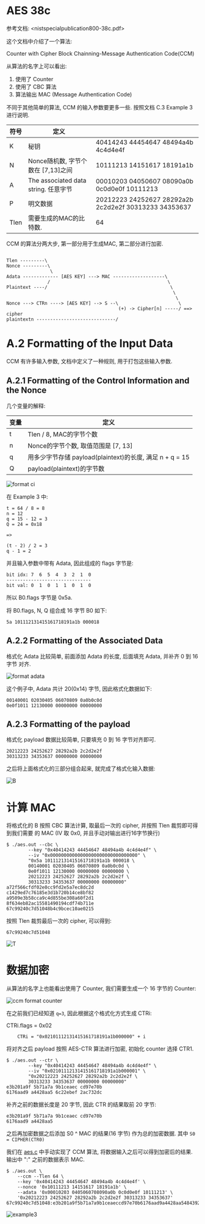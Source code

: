 AES 38c
=======

参考文档: <nistspecialpublication800-38c.pdf>

这个文档中介绍了一个算法:

Counter with Cipher Block Chainning-Message Authentication Code(CCM)

从算法的名字上可以看出:

1. 使用了 Counter
2. 使用了 CBC 算法
3. 算法输出 MAC (Message Authentication Code)

不同于其他简单的算法, CCM 的输入参数要更多一些. 按照文档 C.3 Example 3 进行说明.

| 符号 | 定义                                  |                                                       |
| ---- | ------------------------------------- | ----------------------------------------------------- |
| K    | 秘钥                                  | 40414243 44454647 48494a4b 4c4d4e4f                   |
| N    | Nonce随机数, 字节个数在 [7,13]之间    | 10111213 14151617 18191a1b                            |
| A    | The associated data string.  任意字节 | 00010203 04050607 08090a0b 0c0d0e0f 10111213          |
| P    | 明文数据                              | 20212223 24252627 28292a2b 2c2d2e2f 30313233 34353637 |
| Tlen | 需要生成的MAC的比特数.                | 64                                                    |

CCM 的算法分两大步, 第一部分用于生成MAC, 第二部分进行加密.

```

Tlen ---------\
Nonce ---------\
                \
Adata ------------- [AES KEY] ---> MAC -------------------\
               /                                           \
Plaintext ----/                                             \
                                                             \
                                                              \
Nonce ---> CTRn ----> [AES KEY] --> S --\                      \
                                         (+) -> Cipher[n] -----/ ==> cipher
plaintextn -----------------------------/

```

# A.2 Formatting of the Input Data

CCM 有许多输入参数, 文档中定义了一种规则, 用于打包这些输入参数.

## A.2.1 Formatting of the Control Information and the Nonce

几个变量的解释:

| 变量 | 定义                                                     |
| ---- | -------------------------------------------------------- |
| t    | Tlen / 8, MAC的字节个数                                  |
| n    | Nonce的字节个数, 取值范围是 [7, 13]                      |
| q    | 用多少字节存储 payload(plaintext)的长度, 满足 n + q = 15 |
| Q    | payload(plaintext)的字节数                               |

![format ci](./pic/ccm_format_ci_nonce.png)

在 Example 3 中:

```
t = 64 / 8 = 8
n = 12
q = 15 - 12 = 3
Q = 24 = 0x18

=>

(t - 2) / 2 = 3
q - 1 = 2
```

并且输入参数中带有 Adata, 因此组成的 flags 字节是:

```
bit idx: 7  6  5  4  3  2  1  0
-------------------------------
bit val: 0  1  0  1  1  0  1  0
```

所以 B0.flags 字节是 0x5a.

将 B0.flags, N, Q 组合成 16 字节 B0 如下:

```
5a 101112131415161718191a1b 000018
```

## A.2.2 Formatting of the Associated Data

格式化 Adata 比较简单, 前面添加 Adata 的长度, 后面填充 Adata, 并补齐 0 到 16 字节
对齐.

![format adata](./pic/ccm_format_adata.png)

这个例子中, Adata 共计 20(0x14) 字节, 因此格式化数据如下:

```
00140001 02030405 06070809 0a0b0c0d
0e0f1011 12130000 00000000 00000000
```

## A.2.3 Formatting of the payload

格式化 payload 数据比较简单, 只要填充 0 到 16 字节对齐即可.

```
20212223 24252627 28292a2b 2c2d2e2f
30313233 34353637 00000000 00000000
```

之后将上面格式化的三部分组合起来, 就完成了格式化输入数据:

![B](./pic/ccm_example3_B.png)

# 计算 MAC

将格式化的 B 按照 CBC 算法计算, 取最后一次的 cipher, 并按照 Tlen 裁剪即可得到我们需要
的 MAC (IV 取 0x0, 并且手动对输出进行16字节换行)

```console
$ ./aes.out --cbc \
        --key "0x40414243 44454647 48494a4b 4c4d4e4f" \
        --iv "0x00000000000000000000000000000000" \
        "0x5a 101112131415161718191a1b 000018 \
        00140001 02030405 06070809 0a0b0c0d \
        0e0f1011 12130000 00000000 00000000 \
        20212223 24252627 28292a2b 2c2d2e2f \
        30313233 34353637 00000000 00000000"
a72f566cfdf02e0cc9fd2e5a7ec8dc2d
c1429ed7c76185e3d1b720b14ce8bf82
a9509e3b58cca9c4d855be308a60f2d1
8f634eb82ac15581490194cdf74b711e
67c99240c7d51048b4c9bcec10ae0215
```

按照 Tlen 裁剪最后一次的 cipher, 可以得到:

```
67c99240c7d51048
```

![T](./pic/ccm_example3_T.png)

# 数据加密

从算法的名字上也能看出使用了 Counter, 我们需要生成一个 16  字节的 Counter:

![ccm format counter](./pic/ccm_format_counter.png)

在之前我们已经知道 `q=3`, 因此根据这个格式化方式生成 CTRi:

CTRi.flags = 0x02

        CTRi = "0x02101112131415161718191a1b000000" + i

将对齐之后 payload 按照 AES-CTR 算法进行加密, 初始化 counter 选择 CTR1.

```console
$ ./aes.out --ctr \
        --key "0x40414243 44454647 48494a4b 4c4d4e4f" \
        --iv "0x02101112131415161718191a1b000001" \
        "0x20212223 24252627 28292a2b 2c2d2e2f \
        30313233 34353637 00000000 00000000"
e3b201a9f 5b71a7a 9b1ceaec cd97e70b
6176aad9 a4428aa5 6c22ebef 2ac732dc
```

补齐之前的数据长度是 20 字节, 因此 CTR 的结果取前 20 字节:

```
e3b201a9f 5b71a7a 9b1ceaec cd97e70b
6176aad9 a4428aa5
```

之后再加密数据之后添加 S0 ^ MAC 的结果(16 字节) 作为总的加密数据.
其中 `S0 = CIPHER(CTR0)`

我们在 [aes.c](./aes.c) 中手动实现了 CCM 算法, 将数据输入之后可以得到加密后的结果.
输出中 ":" 之前的数据表示 MAC.

```console
$ ./aes.out \
	--ccm --Tlen 64 \
	--key '0x40414243 44454647 48494a4b 4c4d4e4f' \
	--nonce '0x10111213 14151617 18191a1b' \
	--adata '0x00010203 0405060708090a0b 0c0d0e0f 10111213' \
	'0x20212223 24252627 28292a2b 2c2d2e2f 30313233 34353637'
67c99240c7d51048:e3b201a9f5b71a7a9b1ceaeccd97e70b6176aad9a4428aa5484392fbc1b09951
```

![example3](./pic/ccm_example3.png)
